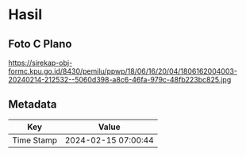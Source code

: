 # Hasil

## Foto C Plano

https://sirekap-obj-formc.kpu.go.id/8430/pemilu/ppwp/18/06/16/20/04/1806162004003-20240214-212532--5060d398-a8c6-46fa-979c-48fb223bc825.jpg


## Metadata

| Key        | Value               |
| ---------- | ------------------- |
| Time Stamp | 2024-02-15 07:00:44 |




